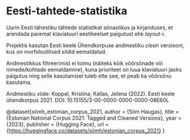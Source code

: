 # Eesti-tahtede-statistika
Uurin Eesti tähestiku tähtede statistikat sõnastikus ja kirjanduses, et arendada paremat klaviatuuri eestikeelset paigutust ehk *layout*-i.

Projektis kasutan Eesti keele Ühendkorpuse andmestiku *clean* versiooni, kus on morfoloolilised sildid eemaldatud. 

Andmestikkus filtreerimist ei toimu (näiteks kõik võõrsõnade või nimede/kohtade eemaldamine), kuna prioriteet on luua klaviatuuri jaoks paigutus ning selle kasutamisel tuleb ette see, et peab ka võõrsõnu kasutama.




Andmestiku viide: Koppel, Kristina; Kallas, Jelena (2022). Eesti keele ühendkorpus 2021. DOI: 10.15155/3-00-0000-0000-0000-08E60L


@dataset{siimh_estonian_corpus_2021,
  author    = {Siim Haugas},
  title     = {Estonian National Corpus 2021: Tagged and Cleaned Versions},
  year      = {2023},
  publisher = {Hugging Face},
  url       = {https://huggingface.co/datasets/siimh/estonian_corpus_2021}
}
